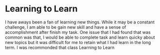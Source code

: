 # Learning to Learn

I have aways been a fan of learning new things. While it may be a constant challenge, I am able to be gain new skill and have 
a sense of accomplishment after finish my task. One issue that I had found that was common was that, I would be able to 
complete task and learn quicky about new topics but it was difficult for me to retain what I had learn in the long term. 
I was recommonded that class Learning to Learn 
